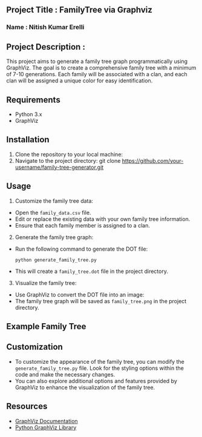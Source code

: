 ## Project Title : FamilyTree via Graphviz
### Name : Nitish Kumar Erelli
## Project Description : 
This project aims to generate a family tree graph programmatically using GraphViz. The goal is to create a comprehensive family tree with a minimum of 7-10 generations. Each family will be associated with a clan, and each clan will be assigned a unique color for easy identification.

## Requirements
- Python 3.x
- GraphViz

## Installation
1. Clone the repository to your local machine:
2. Navigate to the project directory:
git clone https://github.com/your-username/family-tree-generator.git

## Usage
1. Customize the family tree data:
- Open the `family_data.csv` file.
- Edit or replace the existing data with your own family tree information.
- Ensure that each family member is assigned to a clan.
2. Generate the family tree graph:
- Run the following command to generate the DOT file:
  ```
  python generate_family_tree.py
  ```
- This will create a `family_tree.dot` file in the project directory.
3. Visualize the family tree:
- Use GraphViz to convert the DOT file into an image:
- The family tree graph will be saved as `family_tree.png` in the project directory.

## Example Family Tree



## Customization
- To customize the appearance of the family tree, you can modify the `generate_family_tree.py` file. Look for the styling options within the code and make the necessary changes.
- You can also explore additional options and features provided by GraphViz to enhance the visualization of the family tree.

## Resources
- [GraphViz Documentation](https://graphviz.org/documentation/)
- [Python GraphViz Library](https://pypi.org/project/graphviz/)

